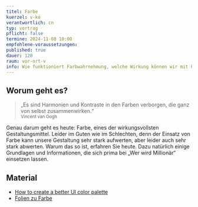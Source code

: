 ```yaml
---
titel: Farbe
kuerzel: v-ko
verantwortlich: cn
typ: vortrag
pflicht: false
termine: 2024-11-08 10:00
empfohlene-voraussetzungen: 
published: true
dauer: 120
raum: vor-ort-v
info: Wie funktioniert Farbwahrnehmung, welche Wirkung können wir mit Farbe erzielen und wie setzen wir Farbe am sinnvollsten ein?
---
```


## Worum geht es?

> „Es sind Harmonien und Kontraste in den Farben verborgen, die ganz von selbst zusammenwirken.“ <br><small>Vincent van Gogh</small>

Genau darum geht es heute: Farbe, eines der wirkungsvollsten Gestaltungsmittel. Leider im Guten wie im Schlechten, denn der Einsatz von Farbe kann unsere Gestaltung sehr stark aufwerten, aber leider auch sehr stark abwerten. Warum das so ist, erfahren Sie heute. Dazu natürlich einige Grundlagen und Informationen, die sich prima bei „Wer wird Millionär“ einsetzen lassen. 

## Material
- [How to create a better UI color palette](https://blog.prototypr.io/tips-for-creating-a-better-color-palette-c69d9c20ae37)
- [Folien zu Farbe](https://cnoss.github.io/slides/presentations/screendesign/farben/)

